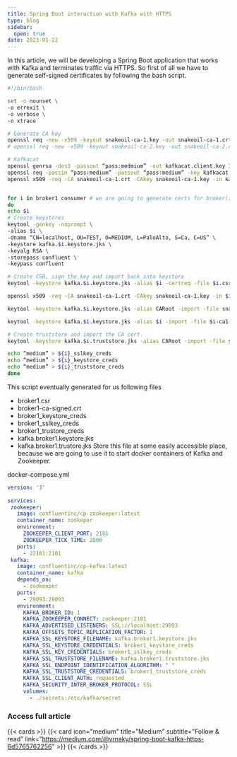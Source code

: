 ```yaml
---
title: Spring Boot interaction with Kafka with HTTPS
type: blog
sidebar:
  open: true
date: 2023-01-22
---
```


In this article, we will be developing a Spring Boot application that works with Kafka and terminates traffic via HTTPS.
So first of all we have to generate self-signed certificates by following the bash script.

```bash
#!/bin/bash

set -o nounset \
-o errexit \
-o verbose \
-o xtrace

# Generate CA key
openssl req -new -x509 -keyout snakeoil-ca-1.key -out snakeoil-ca-1.crt -days 365 -subj ‘/CN=localhost/OU=TEST/O=MEDIUM/L=PaloAlto/S=Ca/C=US’ -passin pass:medium -passout pass:medium
# openssl req -new -x509 -keyout snakeoil-ca-2.key -out snakeoil-ca-2.crt -days 365 -subj ‘/CN=ca2.test.confluent.io/OU=TEST/O=MEDIUM/L=PaloAlto/S=Ca/C=US’ -passin pass:meduim -passout pass:medium

# Kafkacat
openssl genrsa -des3 -passout “pass:medmium” -out kafkacat.client.key 1024
openssl req -passin “pass:medium” -passout “pass:medium” -key kafkacat.client.key -new -out kafkacat.client.req -subj ‘/CN=localhost/OU=TEST/O=MEDIUM/L=PaloAlto/S=Ca/C=US’
openssl x509 -req -CA snakeoil-ca-1.crt -CAkey snakeoil-ca-1.key -in kafkacat.client.req -out kafkacat-ca1-signed.pem -days 9999 -CAcreateserial -passin “pass:medium”


for i in broker1 consumer # we are going to generate certs for broker(zookeper) and cosumer(our app)
do
echo $i
# Create keystores
keytool -genkey -noprompt \
-alias $i \
-dname “CN=localhost, OU=TEST, O=MEDIUM, L=PaloAlto, S=Ca, C=US” \
-keystore kafka.$i.keystore.jks \
-keyalg RSA \
-storepass confluent \
-keypass confluent

# Create CSR, sign the key and import back into keystore
keytool -keystore kafka.$i.keystore.jks -alias $i -certreq -file $i.csr -storepass confluent -keypass medium

openssl x509 -req -CA snakeoil-ca-1.crt -CAkey snakeoil-ca-1.key -in $i.csr -out $i-ca1-signed.crt -days 9999 -CAcreateserial -passin pass:medium

keytool -keystore kafka.$i.keystore.jks -alias CARoot -import -file snakeoil-ca-1.crt -storepass meduim -keypass medium

keytool -keystore kafka.$i.keystore.jks -alias $i -import -file $i-ca1-signed.crt -storepass medium -keypass medium

# Create truststore and import the CA cert.
keytool -keystore kafka.$i.truststore.jks -alias CARoot -import -file snakeoil-ca-1.crt -storepass medium -keypass medium

echo “medium” > ${i}_sslkey_creds
echo “medium” > ${i}_keystore_creds
echo “medium” > ${i}_truststore_creds
done
```

This script eventually generated for us following files
- broker1.csr
- broker1-ca-signed.crt
- broker1_keystore_creds
- broker1_sslkey_creds
- broker1_trustore_creds
- kafka.broker1.keystore.jks
- kafka.broker1.trustore.jks
Store this file at some easily accessible place, because we are going to use it to start docker containers of Kafka and Zookeeper.

docker-compose.yml
```yml
version: '3' 
 
services: 
 zookeeper: 
   image: confluentinc/cp-zookeeper:latest 
   container_name: zookeper 
   environment: 
     ZOOKEEPER_CLIENT_PORT: 2181 
     ZOOKEEPER_TICK_TIME: 2000 
   ports: 
     - 22181:2181 
 kafka: 
   image: confluentinc/cp-kafka:latest 
   container_name: kafka 
   depends_on: 
     - zookeeper 
   ports: 
     - 29093:29093 
   environment: 
     KAFKA_BROKER_ID: 1 
     KAFKA_ZOOKEEPER_CONNECT: zookeeper:2181 
     KAFKA_ADVERTISED_LISTENERS: SSL://localhost:29093 
     KAFKA_OFFSETS_TOPIC_REPLICATION_FACTOR: 1 
     KAFKA_SSL_KEYSTORE_FILENAME: kafka.broker1.keystore.jks 
     KAFKA_SSL_KEYSTORE_CREDENTIALS: broker1_keystore_creds 
     KAFKA_SSL_KEY_CREDENTIALS: broker1_sslkey_creds 
     KAFKA_SSL_TRUSTSTORE_FILENAME: kafka.broker1.truststore.jks 
     KAFKA_SSL_ENDPOINT_IDENTIFICATION_ALGORITHM: " " 
     KAFKA_SSL_TRUSTSTORE_CREDENTIALS: broker1_truststore_creds 
     KAFKA_SSL_CLIENT_AUTH: requested 
     KAFKA_SECURITY_INTER_BROKER_PROTOCOL: SSL 
     volumes: 
       - ./secrets:/etc/kafka/secret
```

### Access full article
{{< cards >}}
{{< card icon="medium" title="Medium" subtitle="Follow & read" link="https://medium.com/@vrnsky/spring-boot-kafka-https-6d5765762256" >}}
{{< /cards >}}